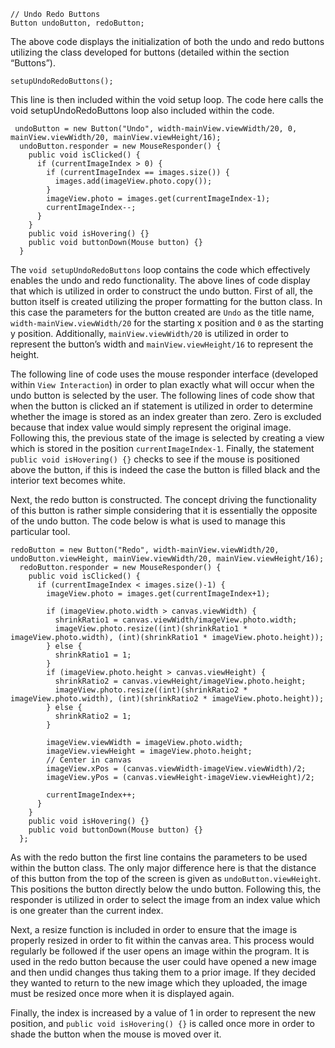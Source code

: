 ```
// Undo Redo Buttons
Button undoButton, redoButton;
```

The above code displays the initialization of both the undo and redo buttons utilizing the class developed for buttons (detailed within the section “Buttons”). 

`setupUndoRedoButtons();`

This line is then included within the void setup loop. The code here calls the void setupUndoRedoButtons loop also included within the code. 
```
 undoButton = new Button("Undo", width-mainView.viewWidth/20, 0, mainView.viewWidth/20, mainView.viewHeight/16);
  undoButton.responder = new MouseResponder() {
    public void isClicked() {
      if (currentImageIndex > 0) {
        if (currentImageIndex == images.size()) {
          images.add(imageView.photo.copy());
        }
        imageView.photo = images.get(currentImageIndex-1);
        currentImageIndex--;
      }
    }
    public void isHovering() {}
    public void buttonDown(Mouse button) {}
  }
```
The `void setupUndoRedoButtons` loop contains the code which effectively enables the undo and redo functionality. The above lines of code display that which is utilized in order to construct the undo button. First of all, the button itself is created utilizing the proper formatting for the button class. In this case the parameters for the button created are `Undo` as the title name, `width-mainView.viewWidth/20` for the starting x position and `0` as the starting y position. Additionally, `mainView.viewWidth/20` is utilized in order to represent the button’s width and `mainView.viewHeight/16` to represent the height. 

The following line of code uses the mouse responder interface (developed within `View Interaction`) in order to plan exactly what will occur when the undo button is selected by the user. The following lines of code show that when the button is clicked an if statement is utilized in order to determine whether the image is stored as an index greater than zero. Zero is excluded because that index value would simply represent the original image. Following this, the previous state of the image is selected by creating a view which is stored in the position `currentImageIndex-1`. Finally, the statement `public void isHovering() {}` checks to see if the mouse is positioned above the button, if this is indeed the case the button is filled black and the interior text becomes white. 

Next, the redo button is constructed. The concept driving the functionality of this button is rather simple considering that it is essentially the opposite of the undo button. The code below is what is used to manage this particular tool. 
```
redoButton = new Button("Redo", width-mainView.viewWidth/20, undoButton.viewHeight, mainView.viewWidth/20, mainView.viewHeight/16);
  redoButton.responder = new MouseResponder() {
    public void isClicked() {
      if (currentImageIndex < images.size()-1) {
        imageView.photo = images.get(currentImageIndex+1);
        
        if (imageView.photo.width > canvas.viewWidth) {
          shrinkRatio1 = canvas.viewWidth/imageView.photo.width;
          imageView.photo.resize((int)(shrinkRatio1 * imageView.photo.width), (int)(shrinkRatio1 * imageView.photo.height));
        } else {
          shrinkRatio1 = 1;
        }
        if (imageView.photo.height > canvas.viewHeight) {
          shrinkRatio2 = canvas.viewHeight/imageView.photo.height;
          imageView.photo.resize((int)(shrinkRatio2 * imageView.photo.width), (int)(shrinkRatio2 * imageView.photo.height));
        } else {
          shrinkRatio2 = 1;
        }
        
        imageView.viewWidth = imageView.photo.width;
        imageView.viewHeight = imageView.photo.height;
        // Center in canvas
        imageView.xPos = (canvas.viewWidth-imageView.viewWidth)/2;
        imageView.yPos = (canvas.viewHeight-imageView.viewHeight)/2;
        
        currentImageIndex++;
      }
    }
    public void isHovering() {}
    public void buttonDown(Mouse button) {}
  };
```
As with the redo button the first line contains the parameters to be used within the button class. The only major difference here is that the distance of this button from the top of the screen is given as `undoButton.viewHeight`. This positions the button directly below the undo button. Following this, the responder is utilized in order to select the image from an index value which is one greater than the current index. 

Next, a resize function is included in order to ensure that the image is properly resized in order to fit within the canvas area. This process would regularly be followed if the user opens an image within the program. It is used in the redo button because the user could have opened a new image and then undid changes thus taking them to a prior image. If they decided they wanted to return to the new image which they uploaded, the image must be resized once more when it is displayed again. 

Finally, the index is increased by a value of 1 in order to represent the new position, and `public void isHovering() {}` is called once more in order to shade the button when the mouse is moved over it.  

